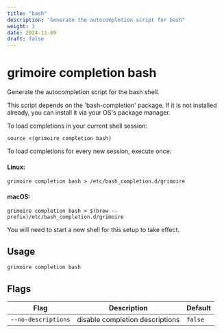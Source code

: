 ```yaml
---
title: "bash"
description: "Generate the autocompletion script for bash"
weight: 3
date: 2024-11-09
draft: false
---
```


# grimoire completion bash

Generate the autocompletion script for the bash shell.

This script depends on the 'bash-completion' package.
If it is not installed already, you can install it via your OS's package manager.

To load completions in your current shell session:

	source <(grimoire completion bash)

To load completions for every new session, execute once:

#### Linux:

	grimoire completion bash > /etc/bash_completion.d/grimoire

#### macOS:

	grimoire completion bash > $(brew --prefix)/etc/bash_completion.d/grimoire

You will need to start a new shell for this setup to take effect.


## Usage

```bash
grimoire completion bash
```

## Flags

| Flag | Description | Default |
|------|-------------|----------|
| `--no-descriptions` | disable completion descriptions | `false` |

